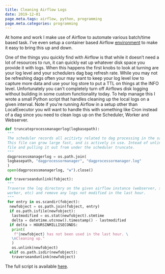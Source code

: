 ```yaml
---
title: Cleaning Airflow Logs
date: 2019-12-01
page.meta.tags: airflow, python, programming
page.meta.categories: programming
---
```


At home and work I make use of Airflow to automate various batch/time based task. I’ve even setup a container based
Airflow [environment](https://github.com/n0mn0m/airflow-docker) to make it easy to bring this up and down.

One of the things you quickly find with Airflow is that while it doesn’t need a lot of resources to run, it can quickly
eat up whatever disk space you provide it with logs. When this happens the first knobs to look at turning are your log
level and your schedulers dag bag refresh rate. While you may not be refreshing dags often your may want to keep your
log level low to capture more data and use your log store to put a TTL on things at the INFO level. Unfortunately you
can't completely turn off Airflows disk logging without building in some custom functionality today. To help manage this
I wrote a small Python script that handles cleaning up the local logs on a given interval. Note if you're running
Airflow in a setup other than LocalExecutor you will want to handle this with something like Cron instead of a dag since
you need to clean logs up on the Scheduler, Worker and Webserver.

```python
def truncateprocessmanagerlog(logbasepath):
 """
 The scheduler records all acitivty related to dag processing in the same file.
 This file can grow large fast, and is actively in use. Intead of unlinking the
 file and pulling it out from under the scheduler truncate.
 """
 dagprocessmanagerlog = os.path.join(
 logbasepath, "dagprocessormanager", "dagprocessormanager.log"
 )
 open(dagprocessmanagerlog, "w").close()

def traverseandunlink(fobject):
 """
 Traverse the log directory on the given airflow instance (webserver, scheduler,
 worker, etc) and remove any logs not modified in the last hour.
 """
 for entry in os.scandir(fobject):
  newfobject = os.path.join(fobject, entry)
  if os.path.isfile(newfobject):
   lastmodified = os.stat(newfobject).stmtime
   delta = datetime.utcnow().timestamp() - lastmodified
  if delta > HOURSINMILLISECONDS:
   print(
    f"{newfobject} has not been used in the last hour. \
   \nCleaning up."
   )
   os.unlink(newfobject)
  elif os.path.isdir(newfobject):
   traverseandunlink(newfobject)
```

The full script is available [here](https://github.com/n0mn0m/snippets/tree/main/airflow-log-cleanup.py).
